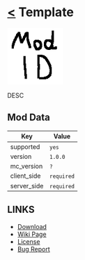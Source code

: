 # [<](../README.md) Template

![alt](icon.png)

DESC

## Mod Data

| Key         | Value     |
|-------------|-----------|
| supported   | `yes`     |
| version     | `1.0.0 `  |
| mc_version  | `?`       |
| client_side | `required`|
| server_side | `required`|

## LINKS
- [Download](DOWNLOAD)
- [Wiki Page](https://github.com/legopitstop/Fabric/wiki/TEMPLATE)
- [License](https://legopitstop.weebly.com/license.html)
- [Bug Report](https://github.com/legopitstop/Fabric/issues)